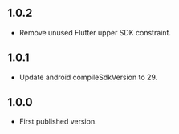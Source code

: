 ## 1.0.2

* Remove unused Flutter upper SDK constraint.

## 1.0.1

* Update android compileSdkVersion to 29.

## 1.0.0

* First published version.
